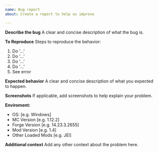 ```yaml
---
name: Bug report
about: Create a report to help us improve

---
```


**Describe the bug**
A clear and concise description of what the bug is.

**To Reproduce**
Steps to reproduce the behavior:
1. Do '...'
2. Do '...'
3. Do '...'
4. Do '...'
5. See error

**Expected behavior**
A clear and concise description of what you expected to happen.

**Screenshots**
If applicable, add screenshots to help explain your problem.

**Enviroment:**
 - OS: [e.g. Windows]
 - MC Version [e.g. 1.12.2]
 - Forge Version [e.g. 14.23.3.2655]
 - Mod Version [e.g. 1.4]
 - Other Loaded Mods [e.g. JEI]

**Additional context**
Add any other context about the problem here.

